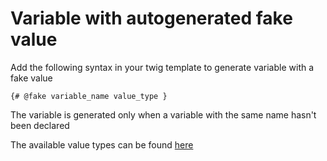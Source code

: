 # Variable with autogenerated fake value

Add the following syntax in your twig template to generate variable with a fake value
```
{# @fake variable_name value_type }
```
The variable is generated only when a variable with the same name hasn't been declared

The available value types can be found [here](value_types.md)
